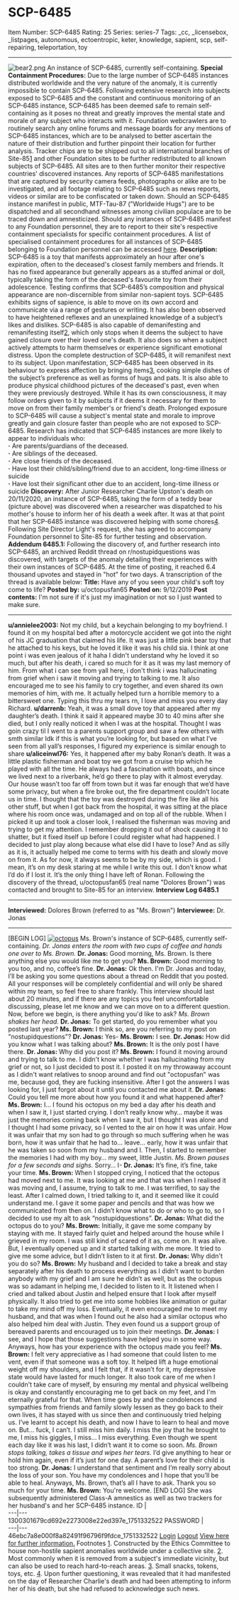 # SCP-6485
Item Number: SCP-6485
Rating: 25
Series: series-7
Tags: _cc, _licensebox, _listpages, autonomous, ectoentropic, keter, knowledge, sapient, scp, self-repairing, teleportation, toy

---

![bear2.png](https://scp-wiki.wdfiles.com/local--files/fragment:scp-6485-0/bear2.png)
An instance of SCP-6485, currently self-containing.
**Special Containment Procedures:** Due to the large number of SCP-6485 instances distributed worldwide and the very nature of the anomaly, it is currently impossible to contain SCP-6485. Following extensive research into subjects exposed to SCP-6485 and the constant and continuous monitoring of an SCP-6485 instance, SCP-6485 has been deemed safe to remain self-containing as it poses no threat and greatly improves the mental state and morale of any subject who interacts with it.
Foundation webcrawlers are to routinely search any online forums and message boards for any mentions of SCP-6485 instances, which are to be analysed to better ascertain the nature of their distribution and further pinpoint their location for further analysis. Tracker chips are to be shipped out to all international branches of Site-85[1](javascript:;) and other Foundation sites to be further redistributed to all known subjects of SCP-6485. All sites are to then further monitor their respective countries' discovered instances. Any reports of SCP-6485 manifestations that are captured by security camera feeds, photographs or alike are to be investigated, and all footage relating to SCP-6485 such as news reports, videos or similar are to be confiscated or taken down. Should an SCP-6485 instance manifest in public, MTF-Tau-87 ("Worldwide Hugs") are to be dispatched and all secondhand witnesses among civilian populace are to be traced down and amnesticized.
Should any instances of SCP-6485 manifest to any Foundation personnel, they are to report to their site's respective containment specialists for specific containment procedures. A list of specialised containment procedures for all instances of SCP-6485 belonging to Foundation personnel can be accessed [here](javascript:;).
**Description:** SCP-6485 is a toy that manifests approximately an hour after one's expiration, often to the deceased's closest family members and friends. It has no fixed appearance but generally appears as a stuffed animal or doll, typically taking the form of the deceased's favourite toy from their adolescence. Testing confirms that SCP-6485’s composition and physical appearance are non-discernible from similar non-sapient toys.
SCP-6485 exhibits signs of sapience, is able to move on its own accord and communicate via a range of gestures or writing. It has also been observed to have heightened reflexes and an unexplained knowledge of a subject’s likes and dislikes.
SCP-6485 is also capable of demanifesting and remanifesting itself[2](javascript:;), which only stops when it deems the subject to have gained closure over their loved one's death. It also does so when a subject actively attempts to harm themselves or experience significant emotional distress. Upon the complete destruction of SCP-6485, it will remanifest next to its subject.
Upon manifestation, SCP-6485 has been observed in its behaviour to express affection by bringing items[3](javascript:;), cooking simple dishes of the subject’s preference as well as forms of hugs and pats. It is also able to produce physical childhood pictures of the deceased's past, even when they were previously destroyed. While it has its own consciousness, it may follow orders given to it by subjects if it deems it necessary for them to move on from their family member's or friend's death.
Prolonged exposure to SCP-6485 will cause a subject's mental state and morale to improve greatly and gain closure faster than people who are not exposed to SCP-6485.
Research has indicated that SCP-6485 instances are more likely to appear to individuals who:  
**·** Are parents/guardians of the deceased.  
**·** Are siblings of the deceased.  
**·** Are close friends of the deceased.  
**·** Have lost their child/sibling/friend due to an accident, long-time illness or suicide  
**·** Have lost their significant other due to an accident, long-time illness or suicide
**Discovery:** After Junior Researcher Charlie Upston's death on 20/11/2020, an instance of SCP-6485, taking the form of a teddy bear (picture above) was discovered when a researcher was dispatched to his mother's house to inform her of his death a week after. It was at that point that her SCP-6485 instance was discovered helping with some chores[4](javascript:;). Following Site Director Light's request, she has agreed to accompany Foundation personnel to Site-85 for further testing and observation.
**Addendum 6485.1:** Following the discovery of, and further research into SCP-6485, an archived Reddit thread on r/nostupidquestions was discovered, with targets of the anomaly detailing their experiences with their own instances of SCP-6485. At the time of posting, it reached 6.4 thousand upvotes and stayed in "hot" for two days. A transcription of the thread is available below:
**Title:** Have any of you seen your child's soft toy come to life?
**Posted by:** u/octopusfan65
**Posted on:** 9/12/2019
**Post contents:** I'm not sure if it's just my imagination or not so I just wanted to make sure.
* * *
**u/annielee2003:** Not my child, but a keychain belonging to my boyfriend. I found it on my hospital bed after a motorcycle accident we got into the night of his JC graduation that claimed his life. It was just a little pink bear toy that he attached to his keys, but he loved it like it was his child sia. I think at one point i was even jealous of it haha
I didn't understand why he loved it so much, but after his death, i cared so much for it as it was my last memory of him.
From what i can see from yall here, i don't think i was hallucinating from grief when i saw it moving and trying to talking to me. It also encouraged me to see his family to cry together, and even shared its own memories of him, with me. It actually helped turn a horrible memory to a bittersweet one.
Typing this thru my tears rn, I love and miss you every day Richard.
**u/darrenb:** Yeah, it was a small dove toy that appeared after my daughter’s death. I think it said it appeared maybe 30 to 40 mins after she died, but I only really noticed it when I was at the hospital. Thought I was goin crazy til I went to a parents support group and saw a few others with smth similar
Idk if this is what you’re looking for, but based on what I’ve seen from all yall’s responses, I figured my experience is similar enough to share
**u/aliceinwl76:** Yes, it happened after my baby Ronan’s death. It was a little plastic fisherman and boat toy we got from a cruise trip which he played with all the time. He always had a fascination with boats, and since we lived next to a riverbank, he’d go there to play with it almost everyday. Our house wasn’t too far off from town but it was far enough that we’d have some privacy, but when a fire broke out, the fire department couldn’t locate us in time.
I thought that the toy was destroyed during the fire like all his other stuff, but when I got back from the hospital, it was sitting at the place where his room once was, undamaged and on top all of the rubble. When I picked it up and took a closer look, I realised the fisherman was moving and trying to get my attention. I remember dropping it out of shock causing it to shatter, but it fixed itself up before I could register what had happened. I decided to just play along because what else did I have to lose? And as silly as it is, it actually helped me come to terms with his death and slowly move on from it.
As for now, it always seems to be by my side, which is good. I mean, it’s on my desk staring at me while I write this out. I don’t know what I’d do if I lost it. It’s the only thing I have left of Ronan.
Following the discovery of the thread, u/octopusfan65 (real name "Dolores Brown") was contacted and brought to Site-85 for an interview.
**Interview Log 6485.1**
* * *
**Interviewed:** Dolores Brown (referred to as "Ms. Brown")
**Interviewee:** Dr. Jonas
* * *
[BEGIN LOG]
[![octopus](https://scp-wiki.wdfiles.com/local--resized-images/fragment:scp-6485-0/octopus/medium.jpg)](https://scp-wiki.wdfiles.com/local--files/fragment:scp-6485-0/octopus)
Ms. Brown's instance of SCP-6485, currently self-containing.
_Dr. Jonas enters the room with two cups of coffee and hands one over to Ms. Brown._
**Dr. Jonas:** Good morning, Ms. Brown. Is there anything else you would like me to get you?
**Ms. Brown:** Good morning to you too, and no, coffee’s fine.
**Dr. Jonas:** Ok then. I'm Dr. Jonas and today, I’ll be asking you some questions about a thread on Reddit that you posted. All your responses will be completely confidential and will only be shared within my team, so feel free to share frankly. This interview should last about 20 minutes, and if there are any topics you feel uncomfortable discussing, please let me know and we can move on to a different question. Now, before we begin, is there anything you'd like to ask?
_Ms. Brown shakes her head._
**Dr. Jonas:** To get started, do you remember what you posted last year?
**Ms. Brown:** I think so, are you referring to my post on "nostupidquestions"?
**Dr. Jonas:** Yes-
**Ms. Brown:** I see.
**Dr. Jonas:** How did you know what I was talking about?
**Ms. Brown:** It is the only post I have there.
**Dr. Jonas:** Why did you post it?
**Ms. Brown:** I found it moving around and trying to talk to me. I didn't know whether I was hallucinating from my grief or not, so I just decided to post it. I posted it on my throwaway account as I didn't want relatives to snoop around and find out "octopusfan" was me, because god, they are fucking insensitive. After I got the answers I was looking for, I just forgot about it until you contacted me about it.
**Dr. Jonas:** Could you tell me more about how you found it and what happened after?
**Ms. Brown:** I… I found his octopus on my bed a day after his death and when I saw it, I just started crying. I don’t really know why… maybe it was just the memories coming back when I saw it, but I thought I was alone and I thought I had some privacy, so I vented to the air on how it was unfair. How it was unfair that my son had to go through so much suffering when he was born, how it was unfair that he had to… leave… early, how it was unfair that he was taken so soon from my husband and I. Then, I started to remember the memories I had with my boy… my sweet, little Justin.
_Ms. Brown pauses for a few seconds and sighs._
Sorry… I-
**Dr. Jonas:** It’s fine, it’s fine, take your time.
**Ms. Brown:** When I stopped crying, I noticed that the octopus had moved next to me. It was looking at me and that was when I realised it was moving and, I assume, trying to talk to me. I was terrified, to say the least. After I calmed down, I tried talking to it, and it seemed like it could understand me. I gave it some paper and pencils and that was how we communicated from then on. I didn’t know what to do or who to go to, so I decided to use my alt to ask “nostupidquestions”.
**Dr. Jonas:** What did the octopus do to you?
**Ms. Brown:** Initially, it gave me some company by staying with me. It stayed fairly quiet and helped around the house while I grieved in my room. I was still kind of scared of it as, come on. It was alive. But, I eventually opened up and it started talking with me more. It tried to give me some advice, but I didn’t listen to it at first.
**Dr. Jonas:** Why didn't you do so?
**Ms. Brown:** My husband and I decided to take a break and stay separately after his death to process everything as I didn’t want to burden anybody with my grief and I am sure he didn’t as well, but as the octopus was so adamant in helping me, I decided to listen to it.
It listened when I cried and talked about Justin and helped ensure that I look after myself physically. It also tried to get me into some hobbies like animation or guitar to take my mind off my loss. Eventually, it even encouraged me to meet my husband, and that was when I found out he also had a similar octopus who also helped him deal with Justin. They even found us a support group of bereaved parents and encouraged us to join their meetings.
**Dr. Jonas:** I see, and I hope that those suggestions have helped you in some way. Anyways, how has your experience with the octopus made you feel?
**Ms. Brown:** I felt very appreciative as I had someone that could listen to me vent, even if that someone was a soft toy. It helped lift a huge emotional weight off my shoulders, and I felt that, if it wasn’t for it, my depressive state would have lasted for much longer. It also took care of me when I couldn't take care of myself, by ensuring my mental and physical wellbeing is okay and constantly encouraging me to get back on my feet, and I'm eternally grateful for that.
When time goes by and the condolences and sympathies from friends and family slowly lessen as they go back to their own lives, it has stayed with us since then and continuously tried helping us. I’ve learnt to accept his death, and now I have to learn to heal and move on. But… fuck, I can’t. I still miss him daily. I miss the joy that he brought to me, I miss his giggles, I miss… I miss everything. Even though we spent each day like it was his last, I didn’t want it to come so soon.
_Ms. Brown stops talking, takes a tissue and wipes her tears._
I’d give anything to hear or hold him again, even if it’s just for one day. A parent’s love for their child is too strong.
**Dr. Jonas:** I understand that sentiment and I’m really sorry about the loss of your son. You have my condolences and I hope that you’ll be able to heal. Anyways, Ms. Brown, that’s all I have to ask. Thank you so much for your time.
**Ms. Brown:** You're welcome.
[END LOG]
She was subsequently administered Class-A amnestics as well as two trackers for her husband's and her SCP-6485 instance.
ID  |   
---|---  
1300301679cd692e2273008e22ed397e_1751332522 
PASSWORD  |   
---|---  
46ebc7a8e000f8a82491f96796f9fdce_1751332522 
[Login](javascript:;)
[Logout](javascript:;)
[View here for further information.](https://scp-wiki.wikidot.com/scp-6485/offset/1)
Footnotes
[1](javascript:;). Constructed by the Ethics Committee to house non-hostile sapient anomalies worldwide under a collective site.
[2](javascript:;). Most commonly when it is removed from a subject's immediate vicinity, but can also be used to reach hard-to-reach areas.
[3](javascript:;). Small snacks, tokens, toys, etc.
[4](javascript:;). Upon further questioning, it was revealed that it had manifested on the day of Researcher Charlie's death and had been attempting to inform her of his death, but she had refused to acknowledge such news.